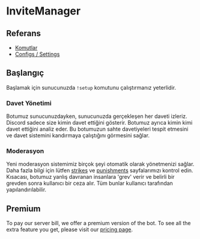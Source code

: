 # InviteManager

## Referans

- [Komutlar](/tr/reference/commands.md)
- [Configs / Settings](/tr/reference/settings.md)

## Başlangıç

Başlamak için sunucunuzda `!setup` komutunu çalıştırmanız yeterlidir.

### Davet Yönetimi

Botumuz sunucunuzdayken, sunucunuzda gerçekleşen her daveti izleriz. Discord sadece size kimin davet ettiğini gösterir. Botumuz ayrıca kimin kimi davet ettiğini analiz eder. Bu botumuzun sahte davetiyeleri tespit etmesini ve davet sistemini kandırmaya çalıştığını görmesini sağlar.

### Moderasyon

Yeni moderasyon sistemimiz birçok şeyi otomatik olarak yönetmenizi sağlar. Daha fazla bilgi için lütfen [strikes](/tr/modules/moderation/strikes.md) ve [punishments](/tr/modules/moderation/punishments.md) sayfalarımızı kontrol edin. Kısacası, botumuz yanlış davranan insanlara 'grev' verir ve belirli bir grevden sonra kullanıcı bir ceza alır. Tüm bunlar kullanıcı tarafından yapılandırılabilir.

## Premium

To pay our server bill, we offer a premium version of the bot. To see all the extra feature you get, please visit our [pricing page](/tr/premium/features.md).
